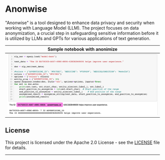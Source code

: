 # Anonwise
"Anonwise" is a tool designed to enhance data privacy and security when working with Language Model (LLM). The project focuses on data anonymization, a crucial step in safeguarding sensitive information before it is utilized by LLMs and GPTs for various applications  of text generation.

| Sample notebook with anonimize |
| --------------------------------------------------  |
| ![Confused Person](data/raw_data/anonwise_sample.png) |


## License

This project is licensed under the Apache 2.0 License - see the [LICENSE](LICENSE) file for details.

---
